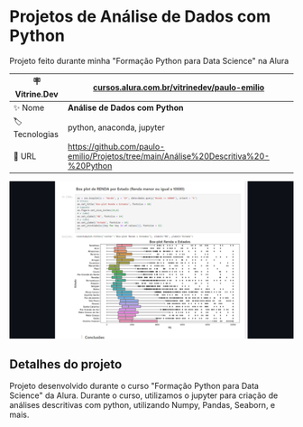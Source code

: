 # Projetos de Análise de Dados com Python

Projeto feito durante minha "Formação Python para Data Science" na Alura

| :placard: Vitrine.Dev | [cursos.alura.com.br/vitrinedev/paulo-emilio](https://cursos.alura.com.br/vitrinedev/paulo-emilio) |
| -------------  | --- |
| :sparkles: Nome        | **Análise de Dados com Python**
| :label: Tecnologias | python, anaconda, jupyter
| :rocket: URL        | https://github.com/paulo-emilio/Projetos/tree/main/Análise%20Descritiva%20-%20Python

<!-- Inserir imagem com a #vitrinedev ao final do link -->
[![](https://github.com/paulo-emilio/Projetos/blob/main/An%C3%A1lise%20Descritiva%20-%20Python/An%C3%A1lise%20Descritiva%20-%20IBGE%202015/print/print_exemplo.png#vitrinedev)](https://github.com/paulo-emilio/Projetos/tree/main/Análise%20Descritiva%20-%20Python)

## Detalhes do projeto

Projeto desenvolvido durante o curso "Formação Python para Data Science" da Alura. Durante o curso, utilizamos o jupyter para criação de análises descritivas com python, utilizando Numpy, Pandas, Seaborn, e mais.
